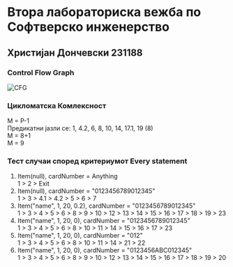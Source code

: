 # Втора лабораториска вежба по Софтверско инженерство
## Христијан Дончевски 231188

### Control Flow Graph
![CFG](https://i.imgur.com/vjHhJYd.png)

### Цикломатска Комлексност
M = P-1 <br>
Предикатни јазли се: 1, 4.2, 6, 8, 10, 14, 17.1, 19 (8) <br>
M = 8+1 <br>
M = 9 <br>

### Тест случаи според критериумот Every statement

1. Item(null), cardNumber = Anything <br>
1 > 2 > Exit <br>
2. Item(null), cardNumber = "0123456789012345" <br>
1 > 3 > 4.1 > 4.2 > 5 > 6 > 7 <br>
3. Item("name", 1, 20, 0.2), cardNumber = "0123456789012345" <br> 
1 > 3 > 4 > 5 > 6 > 8 > 9 > 10 > 12 > 13 > 14 > 15 > 16 > 17 > 18 > 19 > 23 <br>
4. Item("name", 1, 20, 0), cardNumber = "0123456789012345" <br>
1 > 3 > 4 > 5 > 6 > 8 > 10 > 11 > 14 > 15 > 16 > 17 > 23 <br>
5. Item("name", 1, 20, 0), cardNumber = "012" <br>
1 > 3 > 4 > 5 > 6 > 8 > 10 > 11 > 14 > 21 > 22 <br>
6. Item("name", 1, 20, 0), cardNumber = "0123456ABC012345" <br>
1 > 3 > 4 > 5 > 6 > 8 > 9 > 10 > 12 > 13 > 14 > 15 > 16 > 17 > 18 > 19 > 20 <br>
